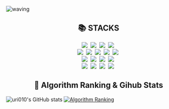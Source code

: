 ![waving](https://capsule-render.vercel.app/api?type=waving&height=200&text=uri010&fontAlign=80&fontAlignY=40&color=gradient)

<h2 align="center">📚 STACKS </h2>
<p align="center">
  <img src="https://img.shields.io/badge/spring-6DB33F?style=for-the-badge&logo=spring&logoColor=white"></a>&nbsp 
  <img src="https://img.shields.io/badge/JAVA-007396?style=for-the-badge&logo=java&logoColor=white"/></a>&nbsp
  <img src="https://img.shields.io/badge/C++-00599C?style=for-the-badge&logo=C%2B%2B&logoColor=white"/></a>&nbsp 
  <img src="https://img.shields.io/badge/Python-3766AB?style=for-the-badge&logo=Python&logoColor=white"/></a>&nbsp 
  <br>
  <img src="https://img.shields.io/badge/HTML5-E34F26?style=for-the-badge&logo=HTML5&logoColor=white"/></a>&nbsp 
  <img src="https://img.shields.io/badge/css-1572B6?style=for-the-badge&logo=css3&logoColor=white"/></a>&nbsp 
  <img src="https://img.shields.io/badge/Mysql-E6B91E?style=for-the-badge&logo=MySql&logoColor=white"/></a>&nbsp
  <img src="https://img.shields.io/badge/AWS-%23FF9900.svg?style=for-the-badge&logo=amazon-aws&logoColor=white"/></a>&nbsp
  <img src="https://img.shields.io/badge/Amazon%20S3-FF9900?style=for-the-badge&logo=amazons3&logoColor=white"/></a>&nbsp
  <br>
  <img src="https://img.shields.io/badge/Linux-FCC624?style=for-the-badge&logo=linux&logoColor=black"/></a>&nbsp
  <img src="https://img.shields.io/badge/docker-2496ED.svg?&style=for-the-badge&logo=docker&logoColor=white"/></a>&nbsp
  <img src="https://img.shields.io/badge/elasticsearch-005571.svg?&style=for-the-badge&logo=elasticsearch&logoColor=white"/></a>&nbsp
  <img src="https://img.shields.io/badge/nginx-%23009639.svg?style=for-the-badge&logo=nginx&logoColor=white"/></a>&nbsp
  <br>
  <img src="https://img.shields.io/badge/github-181717?style=for-the-badge&logo=github&logoColor=white"/></a>&nbsp
  <img src="https://img.shields.io/badge/git-F05032?style=for-the-badge&logo=git&logoColor=white"/></a>&nbsp 
  <img src="https://img.shields.io/badge/grafana-F46800.svg?&style=for-the-badge&logo=grafana&logoColor=white"/></a>&nbsp
  <img src="https://img.shields.io/badge/prometheus-E6522C.svg?&style=for-the-badge&logo=prometheus&logoColor=white"/></a>&nbsp

<h2 align="center"> 🚩 Algorithm Ranking & Gihub Stats</h2>

![uri010's GitHub stats](https://github-readme-stats.vercel.app/api?username=uri010&show_icons=true&theme=transparent)
[![Algorithm Ranking](https://mazassumnida.wtf/api/v2/generate_badge?boj=yulee)](https://solved.ac/profile/yulee)
